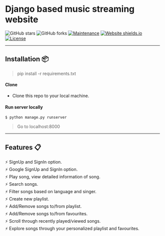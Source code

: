 # Django based music streaming website

![GitHub stars](https://img.shields.io/github/stars/varadbhogayata/music-player) 
![GitHub forks](https://img.shields.io/github/forks/varadbhogayata/music-player)
[![Maintenance](https://img.shields.io/badge/maintained-yes-green.svg)](https://github.com/varadbhogayata/music-player/commits/master)
[![Website shields.io](https://img.shields.io/badge/website-up-yellow)](https://galvanic-music.herokuapp.com/)
[![License](http://img.shields.io/:license-mit-blue.svg?style=flat-square)](http://badges.mit-license.org)

----

## Installation 📦

>pip install -r requirements.txt

#### Clone

- Clone this repo to your local machine.

#### Run server locally

```shell
$ python manage.py runserver
```
> Go to localhost:8000

---

## Features 📋
⚡️ SignUp and SignIn option.\
⚡️ Google SignUp and SignIn option.\
⚡️ Play song, view detailed information of song.\
⚡️ Search songs.\
⚡️ Filter songs based on language and singer.\
⚡️ Create new playlist.\
⚡️ Add/Remove songs to/from playlist.\
⚡️ Add/Remove songs to/from favourites.\
⚡️ Scroll through recently played/viewed songs.\
⚡️ Explore songs through your personalized playlist and favourites.
